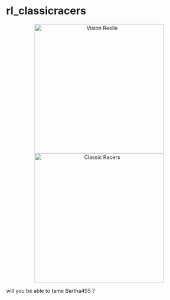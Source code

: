 # rl_classicracers

<p align="center">
  <img src="./png/Capture000.PNG" width="350" title="Vision Reelle">
  <img src="./png/Capture001.PNG" width="350" alt="Classic Racers">
</p>

will you be able to tame Bartha495 ?
